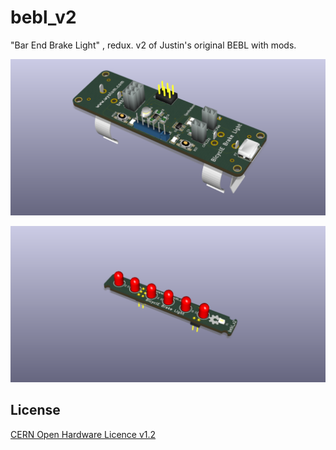 bebl_v2
=======

"Bar End Brake Light" , redux. v2 of Justin's original BEBL with mods.

![bebl main board](https://github.com/wyolum/bebl_v2/blob/master/kicad/images/bebl_v2_07.png)

![bebl LED board](https://github.com/wyolum/bebl_v2/blob/master/kicad/images/bebl_v2_08.png)



License
-------
[CERN Open Hardware Licence v1.2 ]

[CERN Open Hardware Licence v1.2 ]:http://www.ohwr.org/attachments/2388/cern_ohl_v_1_2.txt
